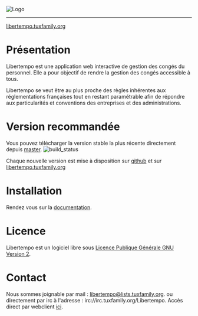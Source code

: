  ![Logo](http://libertempo.tuxfamily.org/Logo-Libertempo.png)


----------


 [libertempo.tuxfamily.org](http://libertempo.tuxfamily.org)

# Présentation


Libertempo est une application web interactive de gestion des congés du personnel. Elle a pour objectif de rendre la gestion des congés accessible à tous.

Libertempo se veut être au plus proche des règles inhérentes aux réglementations françaises tout en restant paramétrable afin de répondre aux particularités et conventions des entreprises et des administrations. 

# Version recommandée
Vous pouvez télécharger la version stable la plus récente directement depuis [master](https://github.com/Libertempo/Libertempo-web/archive/master.zip). ![build_status](https://travis-ci.org/wouldsmina/Libertempo.svg?branch=master)

Chaque nouvelle version est mise à disposition sur [github](https://github.com/Libertempo/Libertempo-web/releases) et sur [libertempo.tuxfamily.org](http://libertempo.tuxfamily.org/downloads/)

# Installation
Rendez vous sur la [documentation](http://libertempo.tuxfamily.org/Documentation).

# Licence

Libertempo est un logiciel libre sous [Licence Publique Générale GNU Version 2](http://www.linux-france.org/article/these/gpl.html).

# Contact
Nous sommes joignable par mail : 	libertempo@lists.tuxfamily.org.
ou directement par irc à l'adresse : irc://irc.tuxfamily.org/Libertempo. Accès direct par webclient [ici](https://client02.chat.mibbit.com/?url=irc%3A%2F%2Firc.tuxfamily.org%2FLibertempo).
